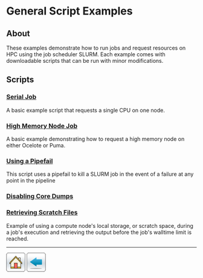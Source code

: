 # General Script Examples

## About
These examples demonstrate how to run jobs and request resources on HPC using the job scheduler SLURM. Each example comes with downloadable scripts that can be run with minor modifications.

## Scripts
### [Serial Job](Serial-Job-Example)
A basic example script that requests a single CPU on one node.

### [High Memory Node Job](High-Memory-Node)
A basic example demonstrating how to request a high memory node on either Ocelote or Puma.

### [Using a Pipefail](Pipefail)
This script uses a pipefail to kill a SLURM job in the event of a failure at any point in the pipeline

### [Disabling Core Dumps](Disable-Core-Dumps)

### [Retrieving Scratch Files](Cleanup-Tmp-Files)
Example of using a compute node's local storage, or scratch space, during a job's execution and retrieving the output before the job's walltime limit is reached.



*****
[![](/Images/home.png)](https://ua-researchcomputing-hpc.github.io/) 
[![](/Images/back.png)](../)

